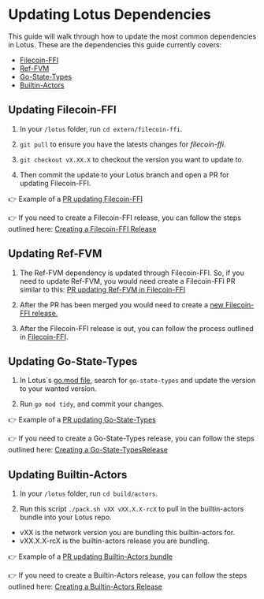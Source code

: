 # Updating Lotus Dependencies

This guide will walk through how to update the most common dependencies in Lotus. These are the dependencies this guide currently covers:

- [Filecoin-FFI](#updating-filecoin-ffi)
- [Ref-FVM](#updating-ref-fvm)
- [Go-State-Types](#updating-go-state-types)
- [Builtin-Actors](#updating-builtin-actors)

## Updating Filecoin-FFI

1. In your `/lotus` folder, run `cd extern/filecoin-ffi`.

2. `git pull` to ensure you have the latests changes for *filecoin-ffi*.

3. `git checkout vX.XX.X` to checkout the version you want to update to.

4. Then commit the update to your Lotus branch and open a PR for updating Filecoin-FFI.

👉 Example of a [PR updating Filecoin-FFI](https://github.com/filecoin-project/lotus/pull/11431)

👉 If you need to create a Filecoin-FFI release, you can follow the steps outlined here: [Creating a Filecoin-FFI Release](https://github.com/filecoin-project/filecoin-ffi/pull/461)

## Updating Ref-FVM

1. The Ref-FVM dependency is updated through Filecoin-FFI. So, if you need to update Ref-FVM, you would need create a Filecoin-FFI PR similar to this: [PR updating Ref-FVM in Filecoin-FFI](https://github.com/filecoin-project/filecoin-ffi/pull/447)

2. After the PR has been merged you would need to create a [new Filecoin-FFI release.](https://github.com/filecoin-project/filecoin-ffi/pull/461)

3. After the Filecoin-FFI release is out, you can follow the process outlined in [Filecoin-FFI](#updating-filecoin-ffi).

## Updating Go-State-Types

1. In Lotus´s [go.mod file](https://github.com/filecoin-project/lotus/blob/master/go.mod), search for `go-state-types` and update the version to your wanted version.

2. Run `go mod tidy`, and commit your changes.

👉 Example of a [PR updating Go-State-Types](https://github.com/filecoin-project/lotus/pull/11732)

👉 If you need to create a Go-State-Types release, you can follow the steps outlined here: [Creating a Go-State-TypesRelease](https://github.com/filecoin-project/go-state-types?tab=readme-ov-file#release-process)

## Updating Builtin-Actors

1. In your `/lotus` folder, run `cd build/actors`.

2. Run this script `./pack.sh vXX vXX.X.X-rcX` to pull in the builtin-actors bundle into your Lotus repo. 

- vXX is the network version you are bundling this builtin-actors for.
- vXX.X.X-rcX is the builtin-actors release you are bundling.

👉 Example of a [PR updating Builtin-Actors bundle](https://github.com/filecoin-project/lotus/pull/11682/)

👉 If you need to create a Builtin-Actors release, you can follow the steps outlined here: [Creating a Builtin-Actors Release](https://github.com/filecoin-project/builtin-actors/?tab=readme-ov-file#releasing)
